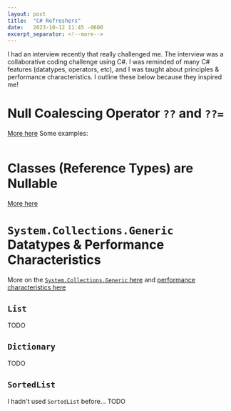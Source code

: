 ```yaml
---
layout: post
title:  "C# Refreshers"
date:   2023-10-12 11:45 -0600
excerpt_separator: <!--more-->
---
```

I had an interview recently that really challenged me.
The interview was a collaborative coding challenge using C#. 
I was reminded of many C# features (datatypes, operators, etc), and I was taught about principles & performance characteristics.
I outline these below because they inspired me!

<!--more-->

# Null Coalescing Operator `??` and `??=`
[More here](https://learn.microsoft.com/en-us/dotnet/csharp/language-reference/operators/null-coalescing-operator)
Some examples:

```

```

# Classes (Reference Types) are Nullable
[More here](https://stackoverflow.com/a/9609925/1175496)


# `System.Collections.Generic` Datatypes & Performance Characteristics
More on the [`System.Collections.Generic` here](https://learn.microsoft.com/en-us/dotnet/api/system.collections.generic?view=net-7.0) and [performance characteristics here](https://stackoverflow.com/a/935631/1175496)

## `List`
TODO

## `Dictionary`
TODO

## `SortedList`
I hadn't used `SortedList` before... 
TODO

